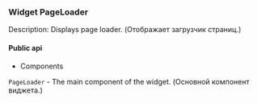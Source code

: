 ### Widget PageLoader

Description: Displays page loader. (Отображает загрузчик страниц.)

#### Public api

- Components

`PageLoader` - The main component of the widget. (Основной компонент виджета.)
